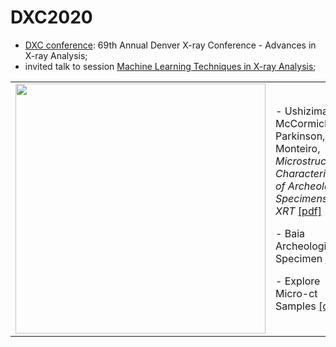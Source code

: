 DXC2020
=======

-	[DXC conference](http://www.dxcicdd.com/): 69th Annual Denver X-ray Conference - Advances in X-ray Analysis;
-	invited talk to session [Machine Learning Techniques in X-ray Analysis](http://www.dxcicdd.com/20/program.htm);

<table border="0">
 <tr>
    <td><img src="http://www.dxcicdd.com/20/images/virtualheader.png" width="400">
    </td>
    <td>
     <p>
      - Ushizima, Xu, McCormick, Parkinson, Monteiro, <i> Microstructural Characterization of Archeological Specimens from XRT </i> <a href="https://github.com/dani-lbnl/DXC2020/blob/master/DXC2020dani.pdf">[pdf]</a> <p>
      - Baia Archeological Specimen <a href="https://zenodo.org/record/3890837#.Xue18WpKiA1">[data]</a> <p>
      - Explore Micro-ct Samples <a href="https://github.com/dani-lbnl/DXC2020/tree/master/code">[code]</a>
      </td>
 </tr>
</table>
